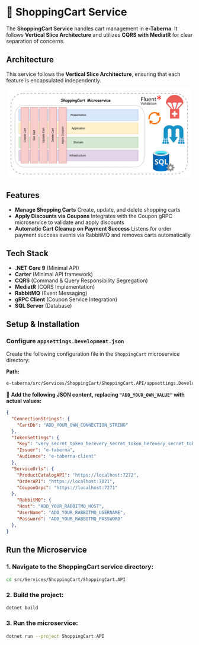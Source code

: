 # 🛒 ShoppingCart Service

The **ShoppingCart Service** handles cart management in **e-Taberna**. It follows **Vertical Slice Architecture** and utilizes **CQRS with MediatR** for clear separation of concerns.



##  Architecture

This service follows the **Vertical Slice Architecture**, ensuring that each feature is encapsulated independently.

<p align="center">
  <img src="../../../assets/diagrams/shopping-cart-architecture.png" alt="ShoppingCart Service Architecture" width="600"/>
</p>



## Features

- **Manage Shopping Carts**  Create, update, and delete shopping carts 
- **Apply Discounts via Coupons**  Integrates with the Coupon gRPC microservice to validate and apply discounts
- **Automatic Cart Cleanup on Payment Success** Listens for order payment success events via RabbitMQ and removes carts automatically


## Tech Stack

- **.NET Core 9** (Minimal API)
- **Carter** (Minimal API framework)
- **CQRS** (Command & Query Responsibility Segregation)
- **MediatR** (CQRS Implementation)
- **RabbitMQ** (Event Messaging)
- **gRPC Client** (Coupon Service Integration)
- **SQL Server** (Database)



##  Setup & Installation

### Configure `appsettings.Development.json`

Create the following configuration file in the `ShoppingCart` microservice directory:

**Path:**

```sh
e-taberna/src/Services/ShoppingCart/ShoppingCart.API/appsettings.Development.json
```

📝 **Add the following JSON content, replacing `"ADD_YOUR_OWN_VALUE"` with actual values:**

```json
{
  "ConnectionStrings": {
    "CartDb": "ADD_YOUR_OWN_CONNECTION_STRING"
  },
  "TokenSettings": {
    "Key": "very_secret_token_herevery_secret_token_herevery_secret_token_herevery_secret_token_herevery_secret_token_here",
    "Issuer": "e-taberna",
    "Audience": "e-taberna-client"
  },
  "ServiceUrls": {
    "ProductCatalogAPI": "https://localhost:7272",
    "OrderAPI": "https://localhost:7021",
    "CouponGrpc": "https://localhost:7271"
  },
    "RabbitMQ": {
    "Host": "ADD_YOUR_RABBITMQ_HOST",
    "UserName": "ADD_YOUR_RABBITMQ_USERNAME",
    "Password": "ADD_YOUR_RABBITMQ_PASSWORD"
  },
}
```


## Run the Microservice

### 1. Navigate to the ShoppingCart service directory:

```sh
cd src/Services/ShoppingCart/ShoppingCart.API
```

### 2. Build the project:

```sh
dotnet build
```

### 3. Run the microservice:

```sh
dotnet run --project ShoppingCart.API
```


